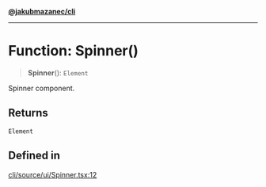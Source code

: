 [**@jakubmazanec/cli**](../README.md)

---

# Function: Spinner()

> **Spinner**(): `Element`

Spinner component.

## Returns

`Element`

## Defined in

[cli/source/ui/Spinner.tsx:12](https://github.com/jakubmazanec/tools/blob/0633c96618f3c6692ade528aee0f27ac091468a5/packages/cli/source/ui/Spinner.tsx#L12)
